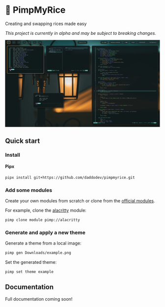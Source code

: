 # 🍙 PimpMyRice

Creating and swapping rices made easy

_This project is currently in alpha and may be subject to breaking changes._

![demo.gif](./demo.gif)

## Quick start

### Install

<!-- #### Arch Linux -->
<!---->
<!-- ```bash -->
<!-- yay -S pimpmyrice-git -->
<!-- ``` -->
<!---->
<!-- #### Ubuntu -->
<!---->
<!-- ```bash -->
<!-- sudo add-apt-repository ppa:daddodev/pimpmyrice -->
<!-- sudo apt-get update -->
<!-- sudo apt-get install pimpmyrice -->
<!-- ``` -->

#### Pipx

```bash
pipx install git+https://github.com/daddodev/pimpmyrice.git
```

### Add some modules

<!-- [Create your own modules]() from scratch or clone from the [official modules](). -->
Create your own modules from scratch or clone from the [official modules](https://github.com/pimpmyrice-modules).

For example, clone the [alacritty](https://github.com/pimpmyrice-modules/alacritty) module:

```bash
pimp clone module pimp://alacritty
```


### Generate and apply a new theme

Generate a theme from a local image:

```bash
pimp gen Downloads/example.png
```

Set the generated theme:

```bash
pimp set theme example
```

## Documentation

<!-- Full documentation [**here**](./docs/overview.md). -->

Full documentation coming soon!
